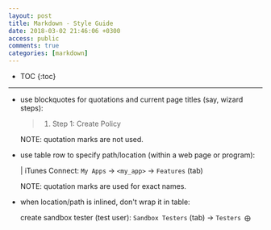 ```yaml
---
layout: post
title: Markdown - Style Guide
date: 2018-03-02 21:46:06 +0300
access: public
comments: true
categories: [markdown]
---
```


<!-- more -->

* TOC
{:toc}
<hr>

- use blockquotes for quotations and current page titles (say, wizard steps):

  > 1) Step 1: Create Policy

  NOTE: quotation marks are not used.

- use table row to specify path/location (within a web page or program):

  | iTunes Connect: `My Apps` → `<my_app>` → `Features` (tab)

  NOTE: quotation marks are used for exact names.

- when location/path is inlined, don't wrap it in table:

  create sandbox tester (test user): `Sandbox Testers` (tab) → `Testers ⨁`
